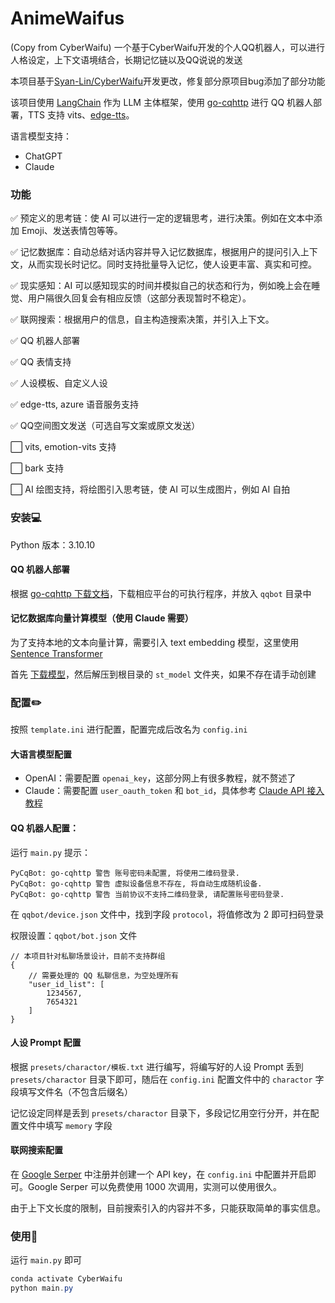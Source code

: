 # AnimeWaifus
(Copy from CyberWaifu)
一个基于CyberWaifu开发的个人QQ机器人，可以进行人格设定，上下文语境结合，长期记忆链以及QQ说说的发送

本项目基于[Syan-Lin/CyberWaifu](https://github.com/Syan-Lin/CyberWaifu)开发更改，修复部分原项目bug添加了部分功能

该项目使用 [LangChain](https://github.com/hwchase17/langchain) 作为 LLM 主体框架，使用 [go-cqhttp](https://github.com/Mrs4s/go-cqhttp) 进行 QQ 机器人部署，TTS 支持 vits、[edge-tts](https://github.com/rany2/edge-tts)。

语言模型支持：
- ChatGPT
- Claude

### 功能

✅ 预定义的思考链：使 AI 可以进行一定的逻辑思考，进行决策。例如在文本中添加 Emoji、发送表情包等等。

✅ 记忆数据库：自动总结对话内容并导入记忆数据库，根据用户的提问引入上下文，从而实现长时记忆。同时支持批量导入记忆，使人设更丰富、真实和可控。

✅ 现实感知：AI 可以感知现实的时间并模拟自己的状态和行为，例如晚上会在睡觉、用户隔很久回复会有相应反馈（这部分表现暂时不稳定）。

✅ 联网搜索：根据用户的信息，自主构造搜索决策，并引入上下文。

✅ QQ 机器人部署

✅ QQ 表情支持

✅ 人设模板、自定义人设

✅ edge-tts, azure 语音服务支持

✅ QQ空间图文发送（可选自写文案或原文发送）

⬜ vits, emotion-vits 支持

⬜ bark 支持

⬜ AI 绘图支持，将绘图引入思考链，使 AI 可以生成图片，例如 AI 自拍

### 安装💻

Python 版本：3.10.10

#### QQ 机器人部署
根据 [go-cqhttp 下载文档](https://docs.go-cqhttp.org/guide/quick_start.html#%E4%B8%8B%E8%BD%BD)，下载相应平台的可执行程序，并放入 `qqbot` 目录中

#### 记忆数据库向量计算模型（使用 Claude 需要）
为了支持本地的文本向量计算，需要引入 text embedding 模型，这里使用 [Sentence Transformer](https://github.com/UKPLab/sentence-transformers)

首先 [下载模型](https://public.ukp.informatik.tu-darmstadt.de/reimers/sentence-transformers/v0.2/paraphrase-multilingual-MiniLM-L12-v2.zip)，然后解压到根目录的 `st_model` 文件夹，如果不存在请手动创建

### 配置✏️

按照 `template.ini` 进行配置，配置完成后改名为 `config.ini`

#### 大语言模型配置

- OpenAI：需要配置 `openai_key`，这部分网上有很多教程，就不赘述了
- Claude：需要配置 `user_oauth_token` 和 `bot_id`，具体参考 [Claude API 接入教程](https://juejin.cn/post/7230366377705472060)

#### QQ 机器人配置：
运行 `main.py` 提示：

```
PyCqBot: go-cqhttp 警告 账号密码未配置, 将使用二维码登录.
PyCqBot: go-cqhttp 警告 虚拟设备信息不存在, 将自动生成随机设备.
PyCqBot: go-cqhttp 警告 当前协议不支持二维码登录, 请配置账号密码登录.
```

在 `qqbot/device.json` 文件中，找到字段 `protocol`，将值修改为 2 即可扫码登录

权限设置：`qqbot/bot.json` 文件

```json5
// 本项目针对私聊场景设计，目前不支持群组
{
    // 需要处理的 QQ 私聊信息，为空处理所有
    "user_id_list": [
        1234567,
        7654321
    ]
}
```

#### 人设 Prompt 配置
根据 `presets/charactor/模板.txt` 进行编写，将编写好的人设 Prompt 丢到 `presets/charactor` 目录下即可，随后在 `config.ini` 配置文件中的 `charactor` 字段填写文件名（不包含后缀名）

记忆设定同样是丢到 `presets/charactor` 目录下，多段记忆用空行分开，并在配置文件中填写 `memory` 字段

#### 联网搜索配置
在 [Google Serper](https://serper.dev/) 中注册并创建一个 API key，在 `config.ini` 中配置并开启即可。Google Serper 可以免费使用 1000 次调用，实测可以使用很久。

由于上下文长度的限制，目前搜索引入的内容并不多，只能获取简单的事实信息。

### 使用🎉
运行 `main.py` 即可

```powershell
conda activate CyberWaifu
python main.py
```